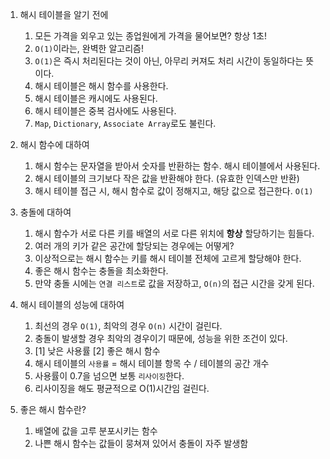 1. 해시 테이블을 알기 전에
    1. 모든 가격을 외우고 있는 종업원에게 가격을 물어보면? 항상 1초!
    2. `O(1)`이라는, 완벽한 알고리즘!
    3. `O(1)`은 즉시 처리된다는 것이 아닌, 아무리 커져도 처리 시간이 동일하다는 뜻이다.
    4. 해시 테이블은 해시 함수를 사용한다.
    5. 해시 테이블은 캐시에도 사용된다.
    6. 해시 테이블은 중복 검사에도 사용된다.
    7. `Map`, `Dictionary`, `Associate Array`로도 불린다.

2. 해시 함수에 대하여
    1. 해시 함수는 문자열을 받아서 숫자를 반환하는 함수. 해시 테이블에서 사용된다.
    2. 해시 테이블의 크기보다 작은 값을 반환해야 한다. (유효한 인덱스만 반환)
    3. 해시 테이블 접근 시, 해시 함수로 값이 정해지고, 해당 값으로 접근한다. `O(1)`

3. 충돌에 대하여
    1. 해시 함수가 서로 다른 키를 배열의 서로 다른 위치에 __항상__ 할당하기는 힘들다.
    2. 여러 개의 키가 같은 공간에 할당되는 경우에는 어떻게?
    3. 이상적으로는 해시 함수는 키를 해시 테이블 전체에 고르게 할당해야 한다.
    4. 좋은 해시 함수는 충돌을 최소화한다.
    5. 만약 충돌 시에는 `연결 리스트`로 값을 저장하고, `O(n)`의 접근 시간을 갖게 된다.

4. 해시 테이블의 성능에 대하여
    1. 최선의 경우 `O(1)`, 최악의 경우 `O(n)` 시간이 걸린다.
    2. 충돌이 발생할 경우 최악의 경우이기 때문에, 성능을 위한 조건이 있다.
    3. [1] 낮은 사용률 [2] 좋은 해시 함수
    4. 해시 테이블의 `사용률` = 해시 테이블 항목 수 / 테이블의 공간 개수
    5. 사용률이 0.7을 넘으면 보통 `리사이징`한다.
    6. 리사이징을 해도 평균적으로 O(1)시간임 걸린다.

5. 좋은 해시 함수란?
    1. 배열에 값을 고루 분포시키는 함수
    2. 나쁜 해시 함수는 값들이 뭉쳐져 있어서 충돌이 자주 발생함
